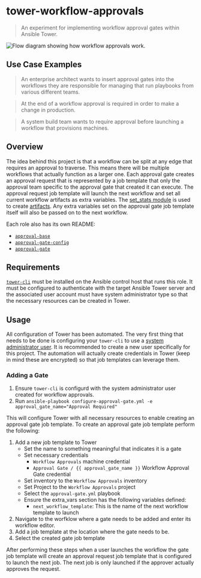 # tower-workflow-approvals
> An experiment for implementing workflow approval gates within Ansible Tower.

![Flow diagram showing how workflow approvals work.](https://raw.githubusercontent.com/wtcross/tower-workflow-approvals/master/images/flow-diagram.png)

## Use Case Examples
> An enterprise architect wants to insert approval gates into the workflows they are responsible for managing that run playbooks from various different teams.

> At the end of a workflow approval is required in order to make a change in production.

> A system build team wants to require approval before launching a workflow that provisions machines.

## Overview
The idea behind this project is that a workflow can be split at any edge that
requires an approval to traverse. This means there will be multiple workflows
that actually function as a larger one. Each approval gate creates an approval
request that is represented by a job template that only the approval team specific
to the approval gate that created it can execute. The approval request job template
will launch the next workflow and set all current workflow artifacts as extra
variables. The [set_stats module](http://docs.ansible.com/ansible/latest/set_stats_module.html) is used to create [artifacts](http://docs.ansible.com/ansible-tower/latest/html/userguide/workflows.html#extra-variables). Any extra
variables set on the approval gate job template itself will also be passed on to
the next workflow.

Each role also has its own README:
- [`approval-base`](roles/approval-base/README.md)
- [`approval-gate-config`](roles/approval-gate-config/README.md)
- [`approval-gate`](roles/approval-gate/README.md)

## Requirements
[`tower-cli`](http://tower-cli.readthedocs.io/en/latest/) must be installed on the Ansible control host that runs this role.
It must be configured to authenticate with the target Ansible Tower server and
the associated user account must have system administrator type so that the
necessary resources can be created in Tower.

## Usage
All configuration of Tower has been automated. The very first thing that needs to
be done is configuring your `tower-cli` to use a [system administrator user](http://docs.ansible.com/ansible-tower/latest/html/userguide/users.html). It
is recommended to create a new user specifically for this project. The automation
will actually create credentials in Tower (keep in mind these are encrypted) so
that job templates can leverage them.

### Adding a Gate
1. Ensure `tower-cli` is configurd with the system administrator user created for workflow approvals.
2. Run `ansible-playbook configure-approval-gate.yml -e approval_gate_name="Approval Required"`

This will configure Tower with all necessary resources to enable creating an approval gate job template.
To create an approval gate job template perform the following:
1. Add a new job template to Tower
    - Set the name to something meaningful that indicates it is a gate
    - Set necessary credentials
        - `Workflow Approvals` machine credential
        - `Approval Gate / {{ approval_gate_name }}` Workflow Approval Gate credential
    - Set inventory to the `Workflow Approvals` inventory
    - Set Project to the `Workflow Approvals` project
    - Select the `approval-gate.yml` playbook
    - Ensure the extra_vars section has the following variables defined:
        - `next_workflow_template`: This is the name of the next workflow template to launch
2. Navigate to the worfklow where a gate needs to be added and enter its workflow editor.
3. Add a job template at the location where the gate needs to be.
4. Select the created gate job template

After performing these steps when a user launches the workflow the gate job template will create
an approval request job template that is configured to launch the next job. The next job is only
launched if the approver actually approves the request.
